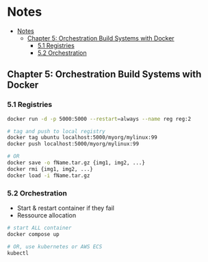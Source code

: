 # Notes

- [Notes](#notes)
  - [Chapter 5: Orchestration Build Systems with Docker](#chapter-5-orchestration-build-systems-with-docker)
    - [5.1 Registries](#51-registries)
    - [5.2 Orchestration](#52-orchestration)

## Chapter 5: Orchestration Build Systems with Docker

### 5.1 Registries

```bash
docker run -d -p 5000:5000 --restart=always --name reg reg:2

# tag and push to local registry
docker tag ubuntu localhost:5000/myorg/mylinux:99
docker push localhost:5000/myorg/mylinux:99

# OR
docker save -o fName.tar.gz {img1, img2, ...}
docker rmi {img1, img2, ...}
docker load -i fName.tar.gz
```

### 5.2 Orchestration

* Start & restart container if they fail
* Ressource allocation

```bash
# start ALL container
docker compose up

# OR, use kubernetes or AWS ECS
kubectl
```